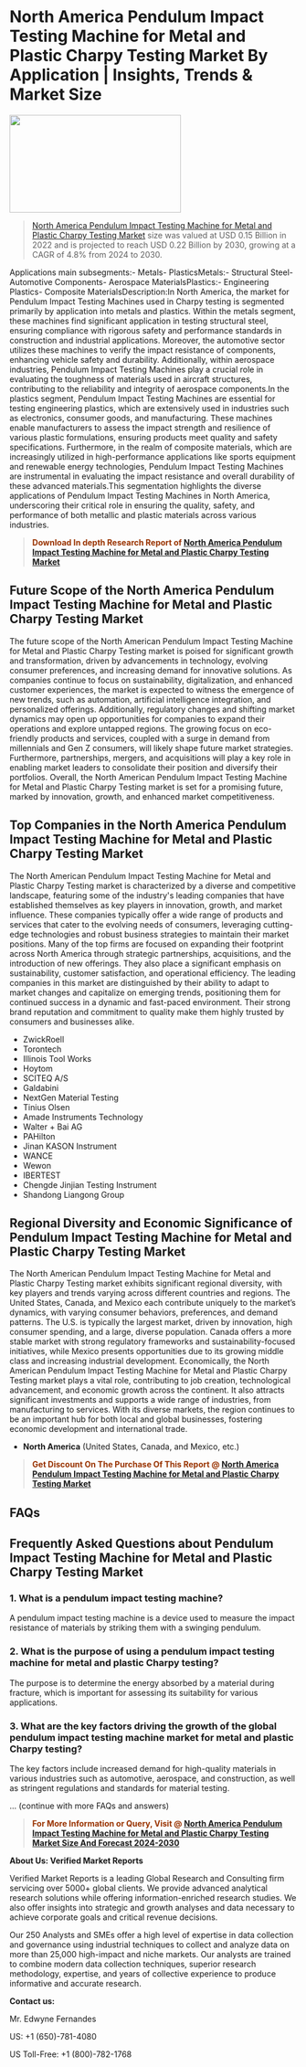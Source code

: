 <p><h1>North America Pendulum Impact Testing Machine for Metal and Plastic Charpy Testing Market By Application | Insights, Trends & Market Size</h1><p><img class="aligncenter size-medium wp-image-105565" src="https://ffe5etoiles.com/wp-content/uploads/2025/01/MST7-300x171.png" alt="" width="300" height="171" /></p><blockquote><p><a href="https://www.verifiedmarketreports.com/download-sample/?rid=373252&utm_source=Github-NA&utm_medium=389" target="_blank">North America Pendulum Impact Testing Machine for Metal and Plastic Charpy Testing Market</a> size was valued at USD 0.15 Billion in 2022 and is projected to reach USD 0.22 Billion by 2030, growing at a CAGR of 4.8% from 2024 to 2030.</p></blockquote>Applications main subsegments:- Metals- PlasticsMetals:- Structural Steel- Automotive Components- Aerospace MaterialsPlastics:- Engineering Plastics- Composite MaterialsDescription:In North America, the market for Pendulum Impact Testing Machines used in Charpy testing is segmented primarily by application into metals and plastics. Within the metals segment, these machines find significant application in testing structural steel, ensuring compliance with rigorous safety and performance standards in construction and industrial applications. Moreover, the automotive sector utilizes these machines to verify the impact resistance of components, enhancing vehicle safety and durability. Additionally, within aerospace industries, Pendulum Impact Testing Machines play a crucial role in evaluating the toughness of materials used in aircraft structures, contributing to the reliability and integrity of aerospace components.In the plastics segment, Pendulum Impact Testing Machines are essential for testing engineering plastics, which are extensively used in industries such as electronics, consumer goods, and manufacturing. These machines enable manufacturers to assess the impact strength and resilience of various plastic formulations, ensuring products meet quality and safety specifications. Furthermore, in the realm of composite materials, which are increasingly utilized in high-performance applications like sports equipment and renewable energy technologies, Pendulum Impact Testing Machines are instrumental in evaluating the impact resistance and overall durability of these advanced materials.This segmentation highlights the diverse applications of Pendulum Impact Testing Machines in North America, underscoring their critical role in ensuring the quality, safety, and performance of both metallic and plastic materials across various industries.</p><blockquote><p><span style="color: #993300;"><strong>Download In depth Research Report of <a href="https://www.verifiedmarketreports.com/download-sample/?rid=373252&utm_source=Github-NA&utm_medium=389">North America Pendulum Impact Testing Machine for Metal and Plastic Charpy Testing Market</a></strong></span></p></blockquote><h2>Future Scope of the North America Pendulum Impact Testing Machine for Metal and Plastic Charpy Testing Market</h2><p>The future scope of the North American Pendulum Impact Testing Machine for Metal and Plastic Charpy Testing market is poised for significant growth and transformation, driven by advancements in technology, evolving consumer preferences, and increasing demand for innovative solutions. As companies continue to focus on sustainability, digitalization, and enhanced customer experiences, the market is expected to witness the emergence of new trends, such as automation, artificial intelligence integration, and personalized offerings. Additionally, regulatory changes and shifting market dynamics may open up opportunities for companies to expand their operations and explore untapped regions. The growing focus on eco-friendly products and services, coupled with a surge in demand from millennials and Gen Z consumers, will likely shape future market strategies. Furthermore, partnerships, mergers, and acquisitions will play a key role in enabling market leaders to consolidate their position and diversify their portfolios. Overall, the North American Pendulum Impact Testing Machine for Metal and Plastic Charpy Testing market is set for a promising future, marked by innovation, growth, and enhanced market competitiveness.</p><h2>Top Companies in the North America Pendulum Impact Testing Machine for Metal and Plastic Charpy Testing Market</h2><p>The North American Pendulum Impact Testing Machine for Metal and Plastic Charpy Testing market is characterized by a diverse and competitive landscape, featuring some of the industry's leading companies that have established themselves as key players in innovation, growth, and market influence. These companies typically offer a wide range of products and services that cater to the evolving needs of consumers, leveraging cutting-edge technologies and robust business strategies to maintain their market positions. Many of the top firms are focused on expanding their footprint across North America through strategic partnerships, acquisitions, and the introduction of new offerings. They also place a significant emphasis on sustainability, customer satisfaction, and operational efficiency. The leading companies in this market are distinguished by their ability to adapt to market changes and capitalize on emerging trends, positioning them for continued success in a dynamic and fast-paced environment. Their strong brand reputation and commitment to quality make them highly trusted by consumers and businesses alike.</p><p><ul><li>ZwickRoell </li><li> Torontech </li><li> Illinois Tool Works </li><li> Hoytom </li><li> SCITEQ A/S </li><li> Galdabini </li><li> NextGen Material Testing </li><li> Tinius Olsen </li><li> Amade Instruments Technology </li><li> Walter + Bai AG </li><li> PAHilton </li><li> Jinan KASON Instrument </li><li> WANCE </li><li> Wewon </li><li> IBERTEST </li><li> Chengde Jinjian Testing Instrument </li><li> Shandong Liangong Group</li></ul></p><h2>Regional Diversity and Economic Significance of Pendulum Impact Testing Machine for Metal and Plastic Charpy Testing Market</h2><p>The North American Pendulum Impact Testing Machine for Metal and Plastic Charpy Testing market exhibits significant regional diversity, with key players and trends varying across different countries and regions. The United States, Canada, and Mexico each contribute uniquely to the market’s dynamics, with varying consumer behaviors, preferences, and demand patterns. The U.S. is typically the largest market, driven by innovation, high consumer spending, and a large, diverse population. Canada offers a more stable market with strong regulatory frameworks and sustainability-focused initiatives, while Mexico presents opportunities due to its growing middle class and increasing industrial development. Economically, the North American Pendulum Impact Testing Machine for Metal and Plastic Charpy Testing market plays a vital role, contributing to job creation, technological advancement, and economic growth across the continent. It also attracts significant investments and supports a wide range of industries, from manufacturing to services. With its diverse markets, the region continues to be an important hub for both local and global businesses, fostering economic development and international trade.</p><ul> <li><strong>North America</strong> (United States, Canada, and Mexico, etc.)</li></ul><blockquote><p><span style="color: #993300;"><strong>Get Discount On The Purchase Of This Report @ <a href="https://www.verifiedmarketreports.com/ask-for-discount/?rid=373252&utm_source=Github-NA&utm_medium=389">North America Pendulum Impact Testing Machine for Metal and Plastic Charpy Testing Market</a></strong></span></p></blockquote><h2>FAQs</h2><p><h2>Frequently Asked Questions about Pendulum Impact Testing Machine for Metal and Plastic Charpy Testing Market</h1><h3>1. What is a pendulum impact testing machine?</div><div></h3><p>A pendulum impact testing machine is a device used to measure the impact resistance of materials by striking them with a swinging pendulum.</p><h3>2. What is the purpose of using a pendulum impact testing machine for metal and plastic Charpy testing?</div><div></h3><p>The purpose is to determine the energy absorbed by a material during fracture, which is important for assessing its suitability for various applications.</p><h3>3. What are the key factors driving the growth of the global pendulum impact testing machine market for metal and plastic Charpy testing?</div><div></h3><p>The key factors include increased demand for high-quality materials in various industries such as automotive, aerospace, and construction, as well as stringent regulations and standards for material testing.</p>... (continue with more FAQs and answers)</body></html></p><blockquote><p><span style="color: #993300;"><strong>For More Information or Query, Visit @ <a href="https://www.verifiedmarketreports.com/product/pendulum-impact-testing-machine-for-metal-and-plastic-charpy-testing-market/">North America Pendulum Impact Testing Machine for Metal and Plastic Charpy Testing Market Size And Forecast 2024-2030</a></strong></span></p></blockquote><p><strong>About Us: Verified Market Reports</strong></p><p>Verified Market Reports is a leading Global Research and Consulting firm servicing over 5000+ global clients. We provide advanced analytical research solutions while offering information-enriched research studies. We also offer insights into strategic and growth analyses and data necessary to achieve corporate goals and critical revenue decisions.</p><p>Our 250 Analysts and SMEs offer a high level of expertise in data collection and governance using industrial techniques to collect and analyze data on more than 25,000 high-impact and niche markets. Our analysts are trained to combine modern data collection techniques, superior research methodology, expertise, and years of collective experience to produce informative and accurate research.</p><p><strong>Contact us:</strong></p><p>Mr. Edwyne Fernandes</p><p>US: +1 (650)-781-4080</p><p>US Toll-Free: +1 (800)-782-1768</p>
